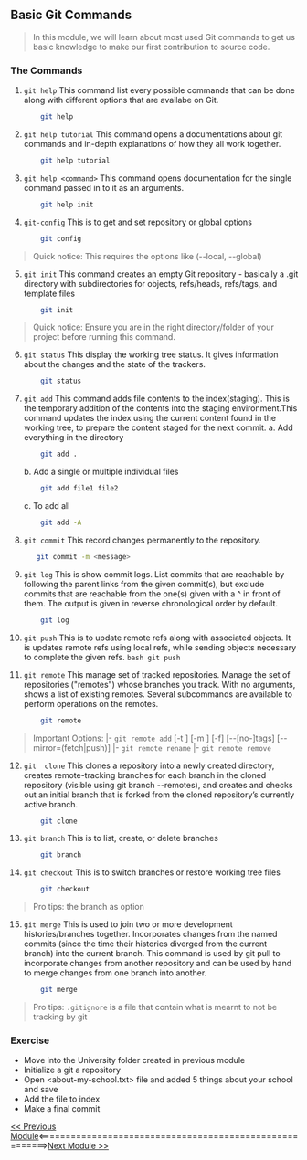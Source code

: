 ## Basic Git Commands

>   In this module, we will learn about most used Git commands to get us basic knowledge to make our first contribution to source code.

### The Commands

1.  ```git help``` 
    This command list every possible commands that can be done along with different options that are availabe on Git.
    ```bash
        git help
    ```

2.  ```git help tutorial```
    This command opens a documentations about git commands and in-depth explanations of how they all work together.
    ```bash
        git help tutorial
    ```

3.  ```git help <command>```
    This command opens documentation for the single command passed in to it as an arguments.
    ```bash
        git help init
    ```

4.  ```git-config``` 
    This is to get and set repository or global options
    ```bash
        git config
    ```
>   Quick notice: This requires the options like (--local, --global)

5.  ```git init```
    This command creates an empty Git repository - basically a .git directory with subdirectories for objects, refs/heads, refs/tags, and template files
    ```bash
        git init
    ```

>   Quick notice: Ensure you are in the right directory/folder of your project before running this command.

6.  ```git status```
    This display the working tree status. It gives information about the changes and the state of the trackers.
    ```bash
        git status
    ```

7.  ```git add```
    This command adds file contents to the index(staging). This is the temporary addition of the contents into the staging environment.This command updates the index using the current content found in the working tree, to prepare the content staged for the next commit.
    a. Add everything in the directory
    ```bash
        git add .
    ```

    b. Add a single or multiple individual files
    ```bash
        git add file1 file2
    ```

    c.  To add all 
    ```bash
        git add -A
    ```

8.  ```git commit```
     This record changes permanently to the repository.
     ```bash
        git commit -m <message>
    ```

9.  ```git log```
    This is show commit logs. List commits that are reachable by following the parent links from the given commit(s), but exclude commits that are reachable from the one(s) given with a ^ in front of them. The output is given in reverse chronological order by default.
    ```bash
        git log
    ```

10.  ```git push```
    This is to  update remote refs along with associated objects. It is updates remote refs using local refs, while sending objects necessary to complete the given refs.
    ```bash
        git push
    ```

11. ```git remote```
    This manage set of tracked repositories. Manage the set of repositories ("remotes") whose branches you track. With no arguments, shows a list of existing remotes. Several subcommands are available to perform operations on the remotes.
    ```bash
        git remote
    ```
    
> Important Options: |-
    ``git remote add`` [-t <branch>] [-m <master>] [-f] [--[no-]tags] [--mirror=(fetch|push)] <name> <url> |-
    ``git remote rename`` <old> <new> |-
    ``git remote remove`` <name>

12. ```git  clone```
    This clones a repository into a newly created directory, creates remote-tracking branches for each branch in the cloned repository (visible using git branch --remotes), and creates and checks out an initial branch that is forked from the cloned repository’s currently active branch.
    ```bash
        git clone
    ```

13. ```git branch```
    This is to list, create, or delete branches

    ```bash
        git branch
    ```

14. ```git checkout```
    This is to switch branches or restore working tree files
    ```bash
        git checkout
    ```
> Pro tips: the branch as option

15. ```git merge```
    This is used to  join two or more development histories/branches together. Incorporates changes from the named commits (since the time their histories diverged from the current branch) into the current branch. This command is used by git pull to incorporate changes from another repository and can be used by hand to merge changes from one branch into another.
    ```bash
        git merge
    ```

> Pro tips: ```.gitignore``` is a file that contain what is mearnt to not be tracking by git


### Exercise

-   Move into the University folder created in previous module
-   Initialize a git a repository
-   Open <about-my-school.txt> file and added 5 things about your school and save
-   Add the  file to index
-   Make a final commit

[<< Previous Module](/beginner-intermediate/1-intro-to-git.md)<========================================================>[Next Module >>](/beginner-intermediate/3-git-in-vscode.md)